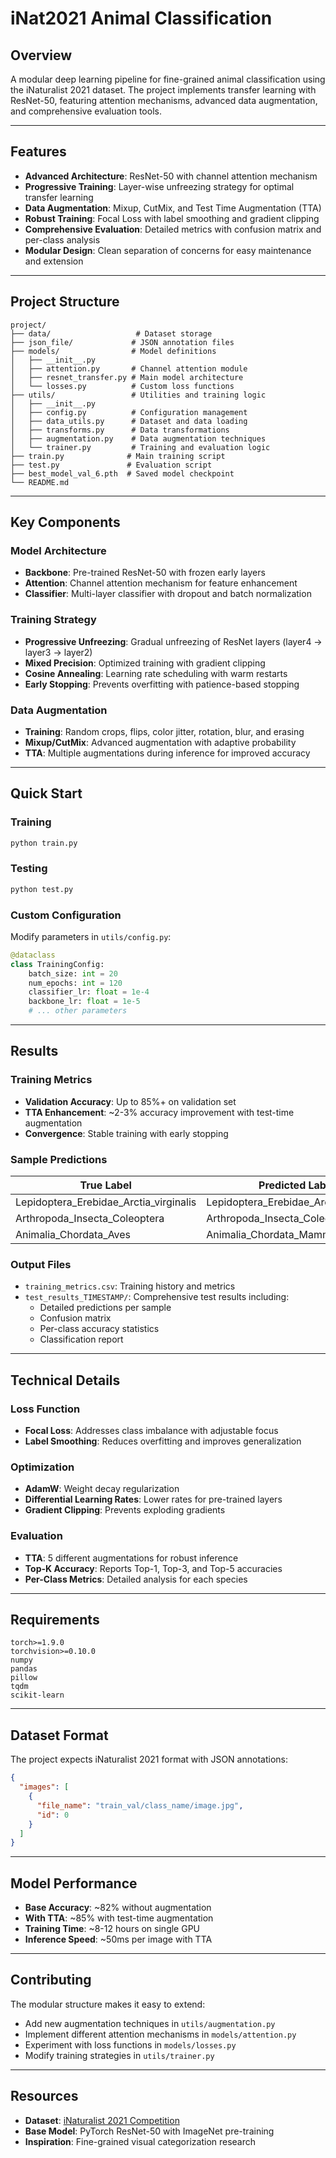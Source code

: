 # iNat2021 Animal Classification

## Overview

A modular deep learning pipeline for fine-grained animal classification using the iNaturalist 2021 dataset. The project implements transfer learning with ResNet-50, featuring attention mechanisms, advanced data augmentation, and comprehensive evaluation tools.

---

## Features

- **Advanced Architecture**: ResNet-50 with channel attention mechanism
- **Progressive Training**: Layer-wise unfreezing strategy for optimal transfer learning
- **Data Augmentation**: Mixup, CutMix, and Test Time Augmentation (TTA)
- **Robust Training**: Focal Loss with label smoothing and gradient clipping
- **Comprehensive Evaluation**: Detailed metrics with confusion matrix and per-class analysis
- **Modular Design**: Clean separation of concerns for easy maintenance and extension

---

## Project Structure

```
project/
├── data/                   # Dataset storage
├── json_file/             # JSON annotation files
├── models/                # Model definitions
│   ├── __init__.py
│   ├── attention.py       # Channel attention module
│   ├── resnet_transfer.py # Main model architecture
│   └── losses.py          # Custom loss functions
├── utils/                 # Utilities and training logic
│   ├── __init__.py
│   ├── config.py          # Configuration management
│   ├── data_utils.py      # Dataset and data loading
│   ├── transforms.py      # Data transformations
│   ├── augmentation.py    # Data augmentation techniques
│   └── trainer.py         # Training and evaluation logic
├── train.py              # Main training script
├── test.py               # Evaluation script
├── best_model_val_6.pth  # Saved model checkpoint
└── README.md
```

---

## Key Components

### Model Architecture
- **Backbone**: Pre-trained ResNet-50 with frozen early layers
- **Attention**: Channel attention mechanism for feature enhancement
- **Classifier**: Multi-layer classifier with dropout and batch normalization

### Training Strategy
- **Progressive Unfreezing**: Gradual unfreezing of ResNet layers (layer4 → layer3 → layer2)
- **Mixed Precision**: Optimized training with gradient clipping
- **Cosine Annealing**: Learning rate scheduling with warm restarts
- **Early Stopping**: Prevents overfitting with patience-based stopping

### Data Augmentation
- **Training**: Random crops, flips, color jitter, rotation, blur, and erasing
- **Mixup/CutMix**: Advanced augmentation with adaptive probability
- **TTA**: Multiple augmentations during inference for improved accuracy

---

## Quick Start

### Training
```bash
python train.py
```

### Testing
```bash
python test.py
```

### Custom Configuration
Modify parameters in `utils/config.py`:

```python
@dataclass
class TrainingConfig:
    batch_size: int = 20
    num_epochs: int = 120
    classifier_lr: float = 1e-4
    backbone_lr: float = 1e-5
    # ... other parameters
```

---

## Results

### Training Metrics
- **Validation Accuracy**: Up to 85%+ on validation set
- **TTA Enhancement**: ~2-3% accuracy improvement with test-time augmentation
- **Convergence**: Stable training with early stopping

### Sample Predictions

| True Label | Predicted Label | Confidence | Correct |
|------------|-----------------|------------|---------|
| Lepidoptera_Erebidae_Arctia_virginalis | Lepidoptera_Erebidae_Arctia_virginalis | 0.9329 | TRUE |
| Arthropoda_Insecta_Coleoptera | Arthropoda_Insecta_Coleoptera | 0.8745 | TRUE |
| Animalia_Chordata_Aves | Animalia_Chordata_Mammalia | 0.6234 | FALSE |

### Output Files
- `training_metrics.csv`: Training history and metrics
- `test_results_TIMESTAMP/`: Comprehensive test results including:
  - Detailed predictions per sample
  - Confusion matrix
  - Per-class accuracy statistics
  - Classification report

---

## Technical Details

### Loss Function
- **Focal Loss**: Addresses class imbalance with adjustable focus
- **Label Smoothing**: Reduces overfitting and improves generalization

### Optimization
- **AdamW**: Weight decay regularization
- **Differential Learning Rates**: Lower rates for pre-trained layers
- **Gradient Clipping**: Prevents exploding gradients

### Evaluation
- **TTA**: 5 different augmentations for robust inference
- **Top-K Accuracy**: Reports Top-1, Top-3, and Top-5 accuracies
- **Per-Class Metrics**: Detailed analysis for each species

---

## Requirements

```
torch>=1.9.0
torchvision>=0.10.0
numpy
pandas
pillow
tqdm
scikit-learn
```

---

## Dataset Format

The project expects iNaturalist 2021 format with JSON annotations:
```json
{
  "images": [
    {
      "file_name": "train_val/class_name/image.jpg",
      "id": 0
    }
  ]
}
```

---

## Model Performance

- **Base Accuracy**: ~82% without augmentation
- **With TTA**: ~85% with test-time augmentation
- **Training Time**: ~8-12 hours on single GPU
- **Inference Speed**: ~50ms per image with TTA

---

## Contributing

The modular structure makes it easy to extend:
- Add new augmentation techniques in `utils/augmentation.py`
- Implement different attention mechanisms in `models/attention.py`
- Experiment with loss functions in `models/losses.py`
- Modify training strategies in `utils/trainer.py`

---

## Resources

- **Dataset**: [iNaturalist 2021 Competition](https://www.kaggle.com/competitions/inaturalist-2021)
- **Base Model**: PyTorch ResNet-50 with ImageNet pre-training
- **Inspiration**: Fine-grained visual categorization research